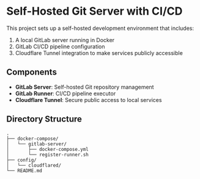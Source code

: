 # Self-Hosted Git Server with CI/CD

This project sets up a self-hosted development environment that includes:

1. A local GitLab server running in Docker
2. GitLab CI/CD pipeline configuration
3. Cloudflare Tunnel integration to make services publicly accessible

## Components

- **GitLab Server**: Self-hosted Git repository management
- **GitLab Runner**: CI/CD pipeline executor
- **Cloudflare Tunnel**: Secure public access to local services

## Directory Structure

```
.
├── docker-compose/
│   └── gitlab-server/
│       ├── docker-compose.yml
│       └── register-runner.sh
├── config/
│   └── cloudflared/
└── README.md
``` 